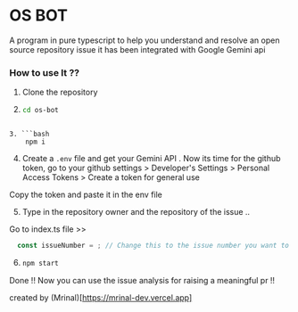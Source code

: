# OS BOT

A program in pure typescript to help you understand and resolve an open source repository issue
it has been integrated with Google Gemini api

### How to use It ??

1. Clone the repository

2. ```bash
   cd os-bot
   ```

````

3. ```bash
    npm i
````

4. Create a `.env` file and get your Gemini API . Now its time for the github token, go to your github settings > Developer's Settings > Personal Access Tokens > Create a token for general use

Copy the token and paste it in the env file

5. Type in the repository owner and the repository of the issue ..

Go to index.ts file >>

```ts
  const issueNumber = ; // Change this to the issue number you want to analyze
```

6. ```bash
   npm start
   ```

Done !! Now you can use the issue analysis for raising a meaningful pr !!

created by (Mrinal)[https://mrinal-dev.vercel.app]
